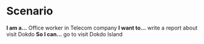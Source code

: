 # Scenario

**I am a…** Office worker in Telecom company
**I want to…** write a report about visit Dokdo
**So I can…** go to visit Dokdo Island
